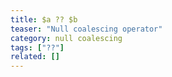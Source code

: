 ```yaml
---
title: $a ?? $b
teaser: "Null coalescing operator"
category: null coalescing
tags: ["??"]
related: []
---
```

